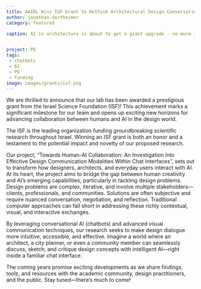 ```yaml
---
title: AAIRL Wins ISF Grant to Rethink Architectural Design Conversations
author: jonathan-dortheimer
category: featured

caption: AI in architecture is about to get a giant upgrade - no more just typing prompts! Imagine chatbots that sketch, doodle, and think visually right alongside you. Thanks to a breakthrough ISF grant, we’re making it real. 


project: PD
tags:
 - chatbots
 - AI
 - PD
 - funding
image: images/grants/isf.png
---
```



We are thrilled to announce that our lab has been awarded a prestigious grant from the Israel Science Foundation (ISF)! This achievement marks a significant milestone for our team and opens up exciting new horizons for advancing collaboration between humans and AI in the design world.

The ISF is the leading organization funding groundbreaking scientific research throughout Israel. Winning an ISF grant is both an honor and a testament to the potential impact and novelty of our proposed research.

Our project, “Towards Human-AI Collaboration: An Investigation into Effective Design Communication Modalities Within Chat Interfaces”, sets out to transform how designers, architects, and everyday users interact with AI. At its heart, the project aims to bridge the gap between human creativity and AI’s emerging capabilities, particularly in tackling design problems.
Design problems are complex, iterative, and involve multiple stakeholders—clients, professionals, and communities. Solutions are often subjective and require nuanced conversation, negotiation, and reflection. Traditional computer approaches can fall short in addressing these richly contextual, visual, and interactive exchanges.

By leveraging conversational AI (chatbots) and advanced visual communication techniques, our research seeks to make design dialogue more intuitive, accessible, and effective. Imagine a world where an architect, a city planner, or even a community member can seamlessly discuss, sketch, and critique design concepts with intelligent AI—right inside a familiar chat interface.

The coming years promise exciting developments as we share findings, tools, and resources with the academic community, design practitioners, and the public. Stay tuned—there’s much to come!